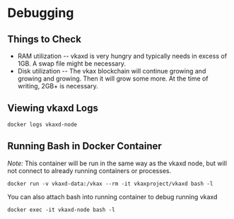 # Debugging

## Things to Check

* RAM utilization -- vkaxd is very hungry and typically needs in excess of 1GB.  A swap file might be necessary.
* Disk utilization -- The vkax blockchain will continue growing and growing and growing.  Then it will grow some more.  At the time of writing, 2GB+ is necessary.

## Viewing vkaxd Logs

    docker logs vkaxd-node


## Running Bash in Docker Container

*Note:* This container will be run in the same way as the vkaxd node, but will not connect to already running containers or processes.

    docker run -v vkaxd-data:/vkax --rm -it vkaxproject/vkaxd bash -l

You can also attach bash into running container to debug running vkaxd

    docker exec -it vkaxd-node bash -l


